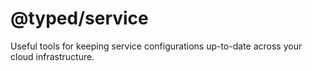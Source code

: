 # @typed/service

Useful tools for keeping service configurations up-to-date across your cloud infrastructure.
